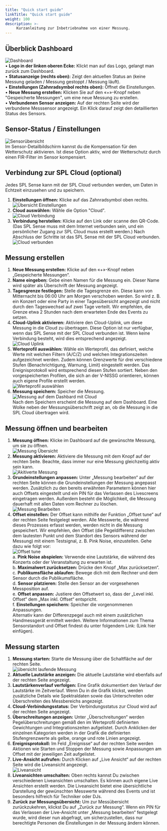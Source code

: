 ```yaml
---
title: "Quick start guide"
linkTitle: "Quick start guide"
weight: 100
description: >-
     Kurzanleitung zur Inbetriebnahme von einer Messung.
---
```


## Überblick Dashboard
![Dashboard](Dashboard.png) <br>
•	**Logo in der linken oberen Ecke:** Klickt man auf das Logo, gelangt man zurück zum Dashboard.<br>
•	**Statusanzeige (rechts oben):** Zeigt den aktuellen Status an (keine Messung geladen / Messung gestoppt / Messung läuft).<br>
•	**Einstellungen (Zahnradsymbol rechts oben):** Öffnet die Einstellungen.<br>
•	**Neue Messung erstellen:** Klicken Sie auf den «+»-Knopf neben "Gespeicherte Messungen", um eine neue Messung zu erstellen.<br>
•	**Verbundenen Sensor anzeigen:** Auf der rechten Seite wird der verbundene Messsensor angezeigt. Ein Klick darauf zeigt den detaillierten Status des Sensors.<br>
## Sensor-Status / Einstellungen
![Sensorübersicht](Sensor.png) <br>
Im Sensor-Detailbildschirm kannst du die Kompensation für den Wetterschutz aktivieren. Ist diese Option aktiv, wird der Wetterschutz durch einen FIR-Filter im Sensor kompensiert.<br>
## Verbindung zur SPL Cloud (optional)
Jedes SPL Sense kann mit der SPL Cloud verbunden werden, um Daten in Echtzeit einzusehen und zu speichern.<br>
1.	**Einstellungen öffnen:** Klicke auf das Zahnradsymbol oben rechts.<br>
![Übersicht Einstellungen](Einstellungen.png) <br>
2.	**Cloud auswählen:** Wähle die Option "Cloud".<br>
![Cloud Verbindung](ConnectCloud.png) <br>
3.	**Verbindung herstellen:** Klicke auf den Link oder scanne den QR-Code. (Das SPL Sense muss mit dem Internet verbunden sein, und ein persönlicher Zugang zur SPL Cloud muss erstellt werden.)
Nach Abschluss der Schritte ist das SPL Sense mit der SPL Cloud verbunden.<br>
![Cloud verbunden](ConnectCloudCloudstatus.png) <br>
## Messung erstellen
1.	**Neue Messung erstellen:** Klicke auf den «+»-Knopf neben „Gespeicherte Messungen“.<br>
2.	**Name eingeben:** Gebe einen Namen für die Messung ein. Dieser Name wird später als Überschrift der Messung angezeigt.<br>
3.	**Tagesgrenze festlegen:** Stelle die Tagesgrenze ein. Diese kann von Mitternacht bis 06:00 Uhr am Morgen verschoben werden. So wird z. B. ein Konzert oder eine Party in einer Tagesübersicht angezeigt und nicht durch den Tageswechsel auf zwei Tage verteilt. Wir empfehlen, die Grenze etwa 2 Stunden nach dem erwarteten Ende des Events zu setzen.<br>
4.	**Cloud-Uplink aktivieren:** Aktiviere den Cloud-Uplink, um diese Messung in die Cloud zu übertragen. Diese Option ist nur verfügbar, wenn das SPL Sense mit der SPL Cloud verbunden ist. Wenn keine Verbindung besteht, wird dies entsprechend angezeigt.<br>
![Cloud Uplink](CloudUplink.png) <br>
5.	**Werteprofil auswählen:** Wähle ein Werteprofil, das definiert, welche Werte mit welchen Filtern (A/C/Z) und welchen Integrationszeiten aufgezeichnet werden. Zudem können Grenzwerte für drei verschiedene Stufen (Benachrichtigung, Warnung, Limit) eingestellt werden. Das Ereignisprotokoll wird entsprechend diesen Stufen sortiert. Neben den vorgespeicherten Profilen, die sich an der V-NISSG orientieren, können auch eigene Profile erstellt werden.<br>
![Werteprofil auswählen](NeueMessungWerteprofil.png) <br>
6.	**Messung speichern:** Speicher die Messung.<br>
![Messung auf dem Dashbard mit Cloud](MessungAngelegtMitCloud.png) <br>
Nach dem Speichern erscheint die Messung auf dem Dashboard. Eine Wolke neben der Messungsüberschrift zeigt an, ob die Messung in die SPL Cloud übertragen wird.<br>
## Messung öffnen und bearbeiten
1.	**Messung öffnen:** Klicke im Dashboard auf die gewünschte Messung, um sie zu öffnen.<br>
![Messung Übersicht](MessungDetailsOhneDaten.png) <br>
2.	**Messung aktivieren:** Aktiviere die Messung mit dem Knopf auf der rechten Seite. Beachte, dass immer nur eine Messung gleichzeitig aktiv sein kann.<br>
![Akitiverte Messung](MessungAktiviert.png) <br>
3.	**Grundeinstellungen anpassen:** Unter „Messung bearbeiten“ auf der rechten Seite können die Grundeinstellungen der Messung angepasst werden. Zusätzlich zu den bereits erwähnten Parametern können hier auch Offsets eingestellt und ein PIN für das Verlassen des Livescreens eingetragen werden. Außerdem besteht die Möglichkeit, die Messung dauerhaft mit allen Daten vom Rechner zu löschen.<br>
![Messung Bearbeiten](MessungBearbeiten.png) <br>
4.	**Offset einstellen:** Der Offset kann mithilfe der Funktion „Offset tune“ auf der rechten Seite festgelegt werden. Alle Messwerte, die während dieses Prozesses erfasst werden, werden nicht in die Messung gespeichert. Wir empfehlen, den Offset (die Pegeldifferenz zwischen dem lautesten Punkt und dem Standort des Sensors während der Messung) mit einem Testsignal, z. B. Pink Noise, einzustellen. Gehe dazu wie folgt vor:<br>
![Offset tune](Offsettune.png) <br>
a.	**Pink Noise abspielen:** Verwende eine Lautstärke, die während des Konzerts oder der Veranstaltung zu erwarten ist.<br>
b.	**Maximalwert zurücksetzen:** Drücke den Knopf „Max zurücksetzen“.<br>
c.	**Publikumsfläche ablaufen:** Bewege dich mit dem Rechner und dem Sensor durch die Publikumsfläche.<br>
d.	**Sensor platzieren:** Stelle den Sensor an der vorgesehenen Messposition auf.<br>
e.	**Offset anpassen:** Justiere den Offsetwert so, dass der „Level inkl. Offset“ dem „Max inkl. Offset“ entspricht.<br>
f.	**Einstellungen speichern:** Speicher die vorgenommenen Anpassungen.<br>
Alternativ kann der Differenzpegel auch mit einem zusätzlichen Handmessgerät ermittelt werden. Weitere Informationen zum Thema Sensorstandort und Offset findest du unter folgendem Link: (Link hier einfügen). <br>
## Messung starten
1.	**Messung starten:** Starte die Messung über die Schaltfläche auf der rechten Seite.<br>
![übersicht laufende Messung](Messunglaeuft.png) <br>
2.	**Aktuelle Lautstärke anzeigen:** Die aktuelle Lautstärke wird ebenfalls auf der rechten Seite angezeigt.<br>
3.	**Lautstärkenverlauf verfolgen:** Eine Grafik dokumentiert den Verlauf der Lautstärke im Zeitverlauf. Wenn Du in die Grafik klickst, werden zusätzliche Details wie Spektraldaten sowie das Unterschreiten oder Überschreiten des Messbereichs angezeigt.<br>
4.	**Cloud-Verbindungsstatus:** Der Verbindungsstatus zur Cloud wird auf der rechten Seite angezeigt.<br>
5.	**Überschreitungen anzeigen:** Unter „Überschreitungen“ werden Pegelüberschreitungen gemäß den im Werteprofil definierten Gewichtungen und Integrationszeiten aufgelistet. Durch Anklicken der einzelnen Kategorien werden in der Grafik die definierten Stufengrenzwerte als gelbe, orange und rote Linien angezeigt.<br>
6.	**Ereignisprotokoll:** Im Feld „Ereignisse“ auf der rechten Seite werden Aktionen wie Starten und Stoppen der Messung sowie Anpassungen am Offset mit der jeweiligen Zeit aufgelistet.<br>
7.	**Live-Ansicht aufrufen:** Durch Klicken auf „Live Ansicht“ auf der rechten Seite wird die Liveansicht angezeigt.<br>
![Liveansicht](LiveScreen.png) <br>
8.	**Liveansichten umschalten:** Oben rechts kannst Du zwischen verschiedenen Liveansichten umschalten. Es können auch eigene Live Ansichten erstellt werden. Die Liveansicht bietet eine übersichtliche Darstellung der gewünschten Messwerte während des Events und ist besonders hilfreich für Techniker oder DJs.<br>
9.	**Zurück zur Messungsübersicht:** Um zur Messübersicht zurückzukehren, klickst Du auf „Zurück zur Messung“. Wenn ein PIN für das Verlassen der Live-Ansicht unter „Messung bearbeiten“ festgelegt wurde, wird dieser nun abgefragt, um sicherzustellen, dass nur berechtigte Personen die Einstellungen in der Messung ändern können.<br>
